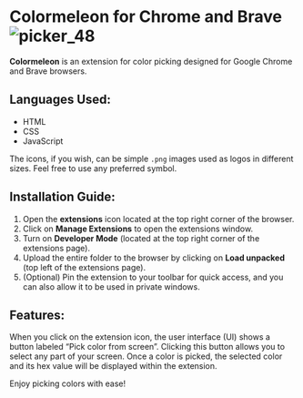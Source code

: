 
# Colormeleon for Chrome and Brave ![picker_48](https://github.com/user-attachments/assets/33801d8c-902b-4253-8c28-051c7b24d174)

**Colormeleon** is an extension for color picking designed for Google Chrome and Brave browsers.

## Languages Used:
- HTML
- CSS
- JavaScript

The icons, if you wish, can be simple `.png` images used as logos in different sizes. Feel free to use any preferred symbol.

## Installation Guide:

1. Open the **extensions** icon located at the top right corner of the browser.
2. Click on **Manage Extensions** to open the extensions window.
3. Turn on **Developer Mode** (located at the top right corner of the extensions page).
4. Upload the entire folder to the browser by clicking on **Load unpacked** (top left of the extensions page).
5. (Optional) Pin the extension to your toolbar for quick access, and you can also allow it to be used in private windows.

## Features:

When you click on the extension icon, the user interface (UI) shows a button labeled “Pick color from screen”. Clicking this button allows you to select any part of your screen. Once a color is picked, the selected color and its hex value will be displayed within the extension.

Enjoy picking colors with ease!

